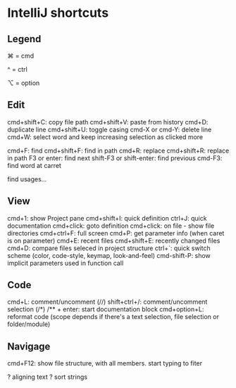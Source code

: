 # IntelliJ shortcuts

## Legend

⌘ = cmd

^ = ctrl

⌥ = option

## Edit

cmd+shift+C:    copy file path
cmd+shift+V:    paste from history
cmd+D:          duplicate line
cmd+shift+U:    toggle casing
cmd-X or cmd-Y: delete line
cmd+W:          select word and keep increasing selection as clicked more

cmd+F:          find
cmd+shift+F:    find in path
cmd+R:          replace
cmd+shift+R:    replace in path
F3 or enter:    find next
shift-F3 or shift-enter: find previous
cmd-F3:         find word at carret

find usages...

## View

cmd+1:          show Project pane
cmd+shift+I:    quick definition
ctrl+J:         quick documentation
cmd+click:      goto definition
cmd+click:      on file - show file directories
cmd+ctrl+F:     full screen
cmd+P:          get parameter info (when caret is on parameter)
cmd+E:          recent files
cmd+shift+E:    recently changed files
cmd+D:          compare files seleced in project structure
ctrl+`:         quick switch scheme (color, code-style, keymap, look-and-feel)
cmd-shift-P:    show implicit parameters used in function call

## Code

cmd+L: comment/uncomment (//)
shift+ctrl+/: comment/uncomment selection (/*)
/** + enter: start documentation block
cmd+option+L: reformat code (scope depends if there's a text selection, file selection or folder/module)

## Navigage

cmd+F12: show file structure, with all members. start typing to fiter


? aligning text
? sort strings